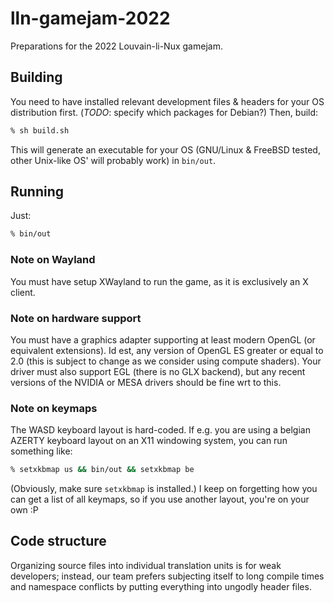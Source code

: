 # lln-gamejam-2022

Preparations for the 2022 Louvain-li-Nux gamejam.

## Building

You need to have installed relevant development files & headers for your OS distribution first. (*TODO*: specify which packages for Debian?)
Then, build:

```sh
% sh build.sh
```

This will generate an executable for your OS (GNU/Linux & FreeBSD tested, other Unix-like OS' will probably work) in `bin/out`.

## Running

Just:

```sh
% bin/out
```

### Note on Wayland

You must have setup XWayland to run the game, as it is exclusively an X client.

### Note on hardware support

You must have a graphics adapter supporting at least modern OpenGL (or equivalent extensions).
Id est, any version of OpenGL ES greater or equal to 2.0 (this is subject to change as we consider using compute shaders).
Your driver must also support EGL (there is no GLX backend), but any recent versions of the NVIDIA or MESA drivers should be fine wrt to this.

### Note on keymaps

The WASD keyboard layout is hard-coded.
If e.g. you are using a belgian AZERTY keyboard layout on an X11 windowing system, you can run something like:

```sh
% setxkbmap us && bin/out && setxkbmap be
```

(Obviously, make sure `setxkbmap` is installed.)
I keep on forgetting how you can get a list of all keymaps, so if you use another layout, you're on your own :P

## Code structure

Organizing source files into individual translation units is for weak developers; instead, our team prefers subjecting itself to long compile times and namespace conflicts by putting everything into ungodly header files.
